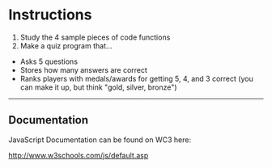 # Instructions

1. Study the 4 sample pieces of code functions
2. Make a quiz program that...
  * Asks 5 questions
  * Stores how many answers are correct
  * Ranks players with medals/awards for getting 5, 4, and 3 correct (you can make it up, but think "gold, silver, bronze")

---
## Documentation

JavaScript Documentation can be found on WC3 here:

http://www.w3schools.com/js/default.asp
